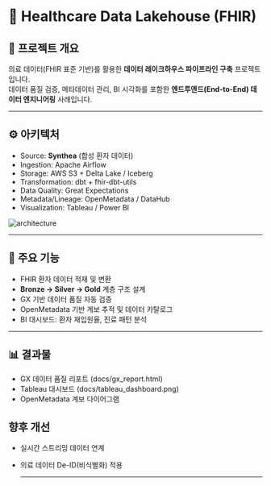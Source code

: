# 🏥 Healthcare Data Lakehouse (FHIR)

## 📌 프로젝트 개요
의료 데이터(FHIR 표준 기반)를 활용한 **데이터 레이크하우스 파이프라인 구축** 프로젝트입니다.  
데이터 품질 검증, 메타데이터 관리, BI 시각화를 포함한 **엔드투엔드(End-to-End) 데이터 엔지니어링** 사례입니다.

---

## ⚙️ 아키텍처
- Source: **Synthea** (합성 환자 데이터)
- Ingestion: Apache Airflow
- Storage: AWS S3 + Delta Lake / Iceberg
- Transformation: dbt + fhir-dbt-utils
- Data Quality: Great Expectations
- Metadata/Lineage: OpenMetadata / DataHub
- Visualization: Tableau / Power BI

![architecture](docs/architecture.png)

---

## 🚀 주요 기능
- FHIR 환자 데이터 적재 및 변환
- **Bronze → Silver → Gold** 계층 구조 설계
- GX 기반 데이터 품질 자동 검증
- OpenMetadata 기반 계보 추적 및 데이터 카탈로그
- BI 대시보드: 환자 재입원율, 진료 패턴 분석

---

## 📊 결과물
-	GX 데이터 품질 리포트 (docs/gx_report.html)
-	Tableau 대시보드 (docs/tableau_dashboard.png)
-	OpenMetadata 계보 다이어그램

## 향후 개선
- 실시간 스트리밍 데이터 연계
- 의료 데이터 De-ID(비식별화) 적용

  ---

